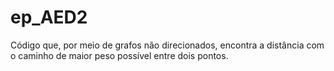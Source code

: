 # ep_AED2

Código que, por meio de grafos não direcionados, encontra a distância com o caminho de maior peso possível entre dois pontos.
